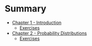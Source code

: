 # Summary

- [Chapter 1 - Introduction](./chapter_1.md)
  - [Exercises](./chapter_1_exercises.md)
- [Chapter 2 - Probability Distributions](./chapter_2.md)
  - [Exercises](./chapter_2.md)